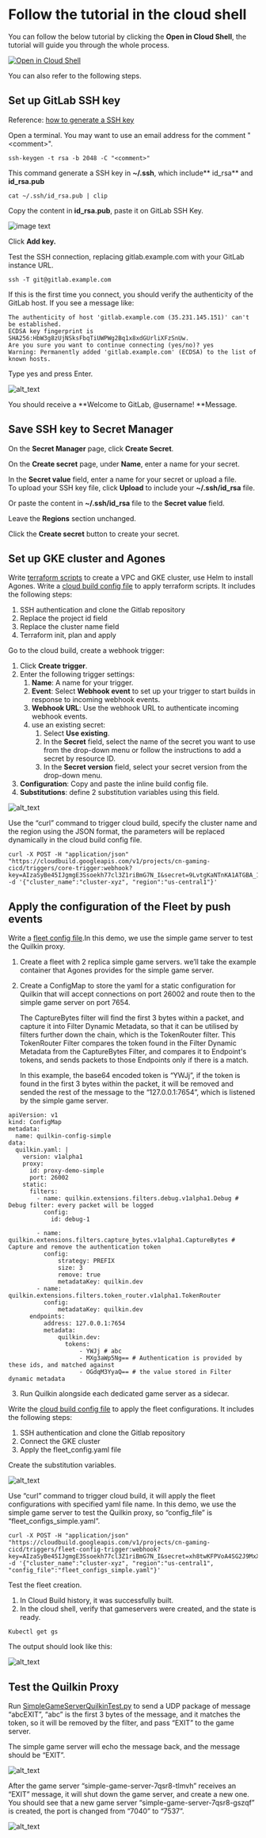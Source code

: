 # Follow the tutorial in the cloud shell
You can follow the below tutorial by clicking the **Open in Cloud Shell**, the tutorial will guide you through the whole process.

[![Open in Cloud Shell](https://gstatic.com/cloudssh/images/open-btn.png)](https://ssh.cloud.google.com/cloudshell/open?cloudshell_git_repo=https://github.com/grogu-gaming/tutorial.git&cloudshell_tutorial=tutorial.md)

You can also refer to the following steps.

## Set up GitLab SSH key

Reference: [how to generate a SSH key](https://gitlab.endpoints.cn-gaming-cicd.cloud.goog/help/ssh/README#generating-a-new-ssh-key-pair)

Open a terminal. You may want to use an email address for the comment "&lt;comment>".


```
ssh-keygen -t rsa -b 2048 -C "<comment>"
```


This command generate a SSH key in **~/.ssh**, which include** id_rsa** and **id_rsa.pub**


```
cat ~/.ssh/id_rsa.pub ​​| clip
```


Copy the content in **id_rsa.pub**, paste it on GitLab SSH Key.


<img src="https://lh4.googleusercontent.com/F_kptPNQnTFf5NTjfzXmaxJXQiucZ2hNCpmxwwK9JS1A1-ledHV1BL5ATMQyy6eIPQ512ENYGvOgDd1oU2OWFn6hr1dMjGjO5eAq6NXfb_H0ZK7OTD4jXb29Kv1nWxwBn2WlOe1rK2AAvoujprsqxT9abYaw80azflzp1suWOc0TQmxG=s0" alt="image text" title="imae Title" />



Click **Add key.**

Test the SSH connection,  replacing gitlab.example.com with your GitLab instance URL.


```
ssh -T git@gitlab.example.com
```


If this is the first time you connect, you should verify the authenticity of the GitLab host. If you see a message like:


```
The authenticity of host 'gitlab.example.com (35.231.145.151)' can't be established.
ECDSA key fingerprint is SHA256:HbW3g8zUjNSksFbqTiUWPWg2Bq1x8xdGUrliXFzSnUw.
Are you sure you want to continue connecting (yes/no)? yes
Warning: Permanently added 'gitlab.example.com' (ECDSA) to the list of known hosts.
```


Type yes and press Enter.



![alt_text](https://lh6.googleusercontent.com/ZnlcGM-oRd7In2e2Im59_6KDplh0X2GFxmRZ5IWGMs3qdndYh72bft9PwixjuaQ_ZjmVYN2CfcArHX6PveT0dUxJXz1gUNyVRnvghr7WJ_TqGDy-23wCY5iqLw7Mi8YETVs23Cu-8iStUubFYoYfYXZTAVCkDASxQo4y6mQReR_A2m2J=s0 "image_tooltip")


You should receive a **Welcome to GitLab, @username! **Message.


## Save SSH key to Secret Manager

On the **Secret Manager** page, click **Create Secret**.

On the **Create secret** page, under **Name**, enter a name for your secret.

In the **Secret value** field, enter a name for your secret or upload a file. \
To upload your SSH key file, click **Upload** to include your **~/.ssh/id_rsa** file.

Or paste the content in **~/.ssh/id_rsa** file to the **Secret value** field.

Leave the **Regions** section unchanged.

Click the **Create secret** button to create your secret.


## Set up GKE cluster and Agones


Write [terraform scripts](https://gitlab.endpoints.cn-gaming-cicd.cloud.goog/gaming-ci-cd-automation/core/-/blob/main/main.tf) to create a VPC and GKE cluster, use Helm to install Agones.
Write a [cloud build config file](https://gitlab.endpoints.cn-gaming-cicd.cloud.goog/gaming-ci-cd-automation/core/-/blob/main/cloud-build/cloud_build_terraform.yaml) to apply terraform scripts. It includes the following steps:
1. SSH authentication and clone the Gitlab repository
2. Replace the project id field
3. Replace the cluster name field
4. Terraform init, plan and apply

Go to the cloud build, create a webhook trigger:
1. Click **Create trigger**.
2. Enter the following trigger settings:
    1. **Name**: A name for your trigger.
    2. **Event**: Select **Webhook event** to set up your trigger to start builds in response to incoming webhook events.
    3. **Webhook URL**: Use the webhook URL to authenticate incoming webhook events.
    4. use an existing secret:
        1. Select **Use existing**.
        2. In the **Secret** field, select the name of the secret you want to use from the drop-down menu or follow the instructions to add a secret by resource ID.
        3. In the **Secret version** field, select your secret version from the drop-down menu.
3. **Configuration**: Copy and paste the inline build config file.
4. **Substitutions**: define 2 substitution variables using this field.

    
![alt_text](https://lh4.googleusercontent.com/yr0xBiBJC3xn_FxX9OfyCcMilj6bNYHwKmZC-fsMGIeXdcYVQB4VDAwAArolk0mrwM0r9MOVGrq_s_2jJ7y97zcbnpE4XG0fbQjhZIFzJtZ0cUc5EG8XlYSG_n_NJsDNpYGIBImxSnrkAdM1vISA5DROKGiWfzunrdFdbTt5MKybKwBH=s0 "image_tooltip")


Use the “curl” command to trigger cloud build, specify the cluster name and the region  using the JSON format, the parameters will be replaced dynamically in the cloud build config file.

```
curl -X POST -H "application/json" "https://cloudbuild.googleapis.com/v1/projects/cn-gaming-cicd/triggers/core-trigger:webhook?key=AIzaSyBe45IJgmgE3Ssoekh77cl3Z1riBmG7N_I&secret=9LvtgKaNTnKA1ATGBA_167JJPIWynkbB" -d '{"cluster_name":"cluster-xyz", "region":"us-central1"}'
```



## Apply the configuration of the Fleet by push events


Write a [fleet config file](https://gitlab.endpoints.cn-gaming-cicd.cloud.goog/gaming-ci-cd-automation/core/-/blob/main/modules/agones/fleet_configs_simple.yaml).In this demo, we use the simple game server to test the Quilkin proxy. 
1. Create a fleet with 2 replica simple game servers. we’ll take the example container  that Agones provides for the simple game server.
2. Create a ConfigMap to store the yaml for a static configuration for Quilkin that will accept connections on port 26002 and route then to the simple game server on port 7654.
        
    The CaptureBytes filter will find the first 3 bytes within a packet, and capture it into Filter Dynamic Metadata, so that it can be utilised by filters further down the chain, which is the TokenRouter filter. This TokenRouter Filter compares the token found in the Filter Dynamic Metadata from the  CaptureBytes Filter, and compares it to Endpoint's tokens, and sends packets to those Endpoints only if there is a match. 
        
    In this example, the base64 encoded token is “YWJj”, if the token is found in the first 3 bytes within the packet, it will be removed and sended the rest of the message to the “127.0.0.1:7654”, which is listened by the simple game server. 
    
    
```
apiVersion: v1
kind: ConfigMap
metadata:
  name: quilkin-config-simple
data:
  quilkin.yaml: |
    version: v1alpha1
    proxy:
      id: proxy-demo-simple
      port: 26002
    static:
      filters:
        - name: quilkin.extensions.filters.debug.v1alpha1.Debug # Debug filter: every packet will be logged
          config:
            id: debug-1
    
        - name: quilkin.extensions.filters.capture_bytes.v1alpha1.CaptureBytes # Capture and remove the authentication token
          config:
              strategy: PREFIX
              size: 3
              remove: true
              metadataKey: quilkin.dev
        - name: quilkin.extensions.filters.token_router.v1alpha1.TokenRouter
          config:
              metadataKey: quilkin.dev
      endpoints: 
          address: 127.0.0.1:7654
          metadata:
              quilkin.dev:
                tokens:
                    - YWJj # abc
                    - MXg3aWp5Ng== # Authentication is provided by these ids, and matched against 
                    - OGdqM3YyaQ== # the value stored in Filter dynamic metadata
```    
3. Run Quilkin alongside each dedicated game server as a sidecar.

Write the [cloud build config file](https://gitlab.endpoints.cn-gaming-cicd.cloud.goog/gaming-ci-cd-automation/core/-/blob/main/cloud-build/cloud_build_fleet_configs.yaml) to apply the fleet configurations. It includes the following steps:
1. SSH authentication and clone the Gitlab repository
2. Connect the GKE cluster
3. Apply the fleet_config.yaml file

Create the substitution variables.

    

![alt_text](https://lh3.googleusercontent.com/Qv6vlAcIdwEUO23cT8iJJIaM9k6BPVHqHsPyJoj2jXfyA9PAUoQojmq9SdQEhlzQrKVOOehrDrScJlGbpdSPFsspk14NwKmHH-9K6BT-n687iphEXDNTFoxPAmziwspcMVdokZQ901ARvl14wekgpbJIxvlKplgoh-LI8l7STFSqPVNb=s0 "image_tooltip")


Use “curl” command to trigger cloud build, it will apply the fleet configurations with specified yaml file name. In this demo, we use the simple game server to test the Quilkin proxy, so “config_file” is “fleet_configs_simple.yaml”.

```
curl -X POST -H "application/json" "https://cloudbuild.googleapis.com/v1/projects/cn-gaming-cicd/triggers/fleet-config-trigger:webhook?key=AIzaSyBe45IJgmgE3Ssoekh77cl3Z1riBmG7N_I&secret=xh8twKFPVoA4SG2J9MxXY20sxD50EMVd" -d '{"cluster_name":"cluster-xyz", "region":"us-central1", "config_file":"fleet_configs_simple.yaml"}'
```


Test the fleet creation.
1. In Cloud Build history, it was successfully built.
2. In the cloud shell, verify that gameservers were created, and the state is ready.

```
Kubectl get gs
```



The output should look like this:




![alt_text](https://lh6.googleusercontent.com/S9xqnfKxvrsS4rxtHiBE-0DIht0huN0tJo0PfcFJErXkKlBLk-C98qrSQrHG84-xLKn8acuOg1M-OQYp2dD3-xkBBWRBOVL-GYONPnP0sfgK10zKhBUv5eaLjM-Xnya9qd2n7nR0HNNEEHbiRTfYQtt-kuhOlt3u1uk6KBUZLLFzSnW8=s0 "image_tooltip")



## Test the Quilkin Proxy

Run [SimpleGameServerQuilkinTest.py](https://gitlab.endpoints.cn-gaming-cicd.cloud.goog/gaming-ci-cd-automation/core/-/blob/main/QuilkinTest/SimpleGameServerQuilkinTest.py) to send a UDP package of message “abcEXIT”, “abc” is the first 3 bytes of the message, and it matches the token, so it will be removed by the filter, and pass “EXIT” to the game server.

The simple game server will echo the message back, and the message should be “EXIT”.




![alt_text](https://lh6.googleusercontent.com/nRr5fcxSAqIxuu3NFXZUM7SOu_3prci91C2WUTseGl9O0D5bux8vs7OOmefyym9BnqRFsfRfpOTWVrIfzdh6wT6Uof3xOMWz8hJDqEAqcey-WAxYoCGTsQUHcxrgSm3Nwj4tCnf5O4q2AVfIKxRQOkj9DIJifoA6BqsMQYtYmZ8SYQBr=s0 "image_tooltip")


After the game server “simple-game-server-7qsr8-tlmvh” receives an “EXIT” message, it will shut down the game server, and create a new one. You should see that a new game server “simple-game-server-7qsr8-gszqf” is created, the port is changed from “7040” to “7537”.





![alt_text](https://lh6.googleusercontent.com/4j-ItSw0pi-V-7loosXBChW4NMy6TjDOnIDYnSaiyYCVSYBZhnDKu-03ptKH7Mf4GcHiBI9gniTJXcOt-5kW82Z1AYWxric8AVmWezBF3opn99SrC9EXG7qYztiYk9HGG14bm8G9c_DJkL60-wVmr-o1w43vVQDi7O36QbR4LJkJzXN5=s0 "image_tooltip")

